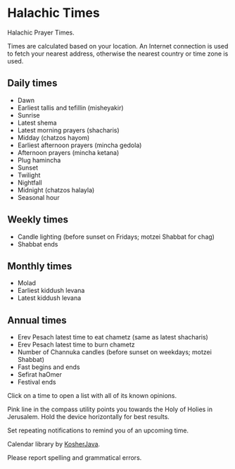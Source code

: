 # Halachic Times
Halachic Prayer Times.

Times are calculated based on your location. An Internet connection is used to fetch your nearest address, otherwise the nearest country or time zone is used.

## Daily times
* Dawn
* Earliest tallis and tefillin (misheyakir)
* Sunrise
* Latest shema
* Latest morning prayers (shacharis)
* Midday (chatzos hayom)
* Earliest afternoon prayers (mincha gedola)
* Afternoon prayers (mincha ketana)
* Plug hamincha
* Sunset
* Twilight
* Nightfall
* Midnight (chatzos halayla)
* Seasonal hour

## Weekly times
* Candle lighting (before sunset on Fridays; motzei Shabbat for chag)
* Shabbat ends

## Monthly times
* Molad
* Earliest kiddush levana
* Latest kiddush levana

## Annual times
* Erev Pesach latest time to eat chametz (same as latest shacharis)
* Erev Pesach latest time to burn chametz
* Number of Channuka candles (before sunset on weekdays; motzei Shabbat)
* Fast begins and ends
* Sefirat haOmer
* Festival ends

Click on a time to open a list with all of its known opinions.

Pink line in the compass utility points you towards the Holy of Holies in Jerusalem. Hold the device horizontally for best results.

Set repeating notifications to remind you of an upcoming time.

Calendar library by [KosherJava](https://github.com/KosherJava/zmanim).

Please report spelling and grammatical errors.
